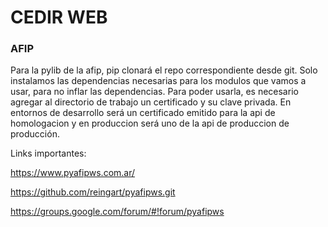 # CEDIR WEB

### AFIP

Para la pylib de la afip, pip clonará el repo correspondiente desde git. Solo instalamos las dependencias necesarias para los modulos que vamos a usar, para no inflar las dependencias.
Para poder usarla, es necesario agregar al directorio de trabajo un certificado y su clave privada. En entornos de desarrollo será un certificado emitido para la api de homologacion y en produccion será uno de la api de produccion de producción.

Links importantes:

https://www.pyafipws.com.ar/

https://github.com/reingart/pyafipws.git

https://groups.google.com/forum/#!forum/pyafipws


